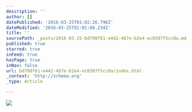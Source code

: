 ```yaml
---
description: ''
author: []
datePublished: '2016-03-25T01:02:26.796Z'
dateModified: '2016-03-25T01:01:08.234Z'
title: ''
sourcePath: _posts/2016-03-25-bd798f61-e442-467e-b2e4-ec0307f5cc0a.md
published: true
starred: true
inFeed: true
hasPage: true
inNav: false
url: bd798f61-e442-467e-b2e4-ec0307f5cc0a/index.html
_context: 'http://schema.org'
_type: Article

---
```

![](https://the-grid-user-content.s3-us-west-2.amazonaws.com/b5d79ada-88a4-4ca5-aeb3-bee7571c51b6.png)